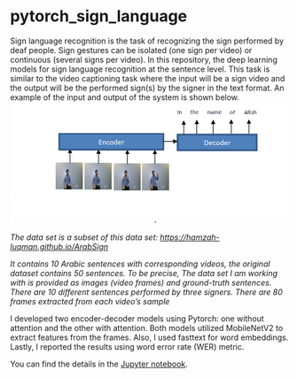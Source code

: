 # pytorch_sign_language

Sign language recognition is the task of recognizing the sign performed by deaf people. Sign gestures can be isolated (one sign per video) or continuous (several signs per video). In this repository, the deep learning models for sign language recognition at the sentence level. This task is similar to the video captioning task where the input will be a sign video and the output will be the performed sign(s) by the signer in the text format. An example of the input and output of the system is shown below.
![](example.png)

*The data set is a subset of this data set: https://hamzah-luqman.github.io/ArabSign*

*It contains 10 Arabic sentences with corresponding videos, the original dataset contains 50 sentences. To be precise, The data set I am working with is provided as images (video frames) and ground-truth sentences. There are 10 different sentences performed by three signers. There are 80 frames extracted from each video’s sample*

I developed two encoder-decoder models using Pytorch: one without attention and the other with attention. Both models utilized MobileNetV2 to extract features from the frames. Also, I used fasttext for word embeddings. Lastly, I reported the results using word error rate (WER) metric.

You can find the details in the [ Jupyter notebook](sign_language_recognition.ipynb).